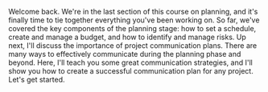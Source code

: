Welcome back. We're in the last section of this course on planning, and it's finally time to tie together everything you've been working on. So far, we've covered the key components of the planning stage: how to set a schedule, create and manage a budget, and how to identify and manage risks. Up next, I'll discuss the importance of project communication plans. There are many ways to effectively communicate during the planning phase and beyond. Here, I'll teach you some great communication strategies, and I'll show you how to create a successful communication plan for any project. Let's get started.